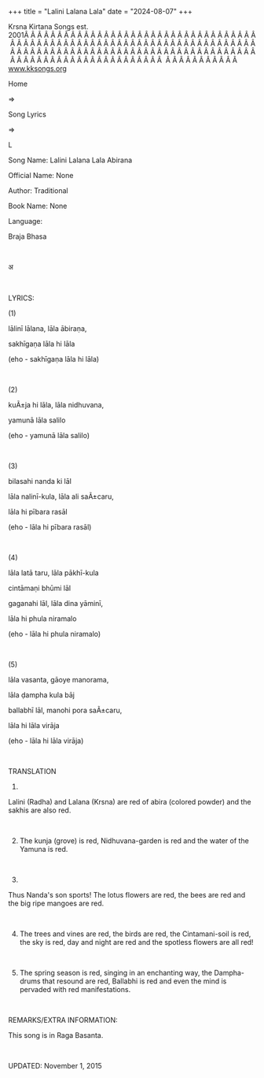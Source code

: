 +++ 
title = "Lalini Lalana Lala"
date = "2024-08-07"
+++

Krsna Kirtana Songs est. 2001Â Â Â Â Â Â Â Â Â Â Â Â Â Â Â Â Â Â Â Â Â Â Â Â Â Â Â Â Â Â Â Â Â Â Â Â Â Â Â Â Â Â Â Â Â Â Â Â Â Â Â Â Â Â Â Â Â Â Â Â Â Â Â Â Â Â Â Â Â Â Â Â Â Â Â Â Â Â Â Â Â Â Â Â Â Â Â Â Â Â Â Â Â Â Â Â Â Â Â Â Â Â Â Â Â Â Â Â Â Â Â Â Â Â Â Â Â Â Â Â Â Â Â Â Â Â Â Â Â Â Â Â  Â Â Â Â Â Â Â Â Â Â Â  
www.kksongs.org








Home
 
⇒
 
Song Lyrics
 
⇒
 
L


Song
Name: Lalini Lalana Lala Abirana


Official
Name: None


Author:
Traditional


Book
Name: None


Language:

Braja Bhasa


 








अ








 


LYRICS:


(1)


lālinī
lālana, lāla ābiraṇa,


sakhīgaṇa
lāla hi lāla


(eho -
sakhīgaṇa lāla hi lāla)


 


(2)


kuÃ±ja hi
lāla, lāla nidhuvana,


yamunā
lāla salilo


(eho -
yamunā lāla salilo)


 


(3)


bilasahi
nanda ki lāl


lāla
nalinī-kula, lāla ali saÃ±caru,


lāla
hi pībara rasāl


(eho -
lāla hi pībara rasāl)


 


(4)


lāla
latā taru, lāla pākhī-kula


cintāmaṇi
bhūmi lāl


gaganahi
lāl, lāla dina yāminī,


lāla
hi phula niramalo


(eho -
lāla hi phula niramalo)


 


(5)


lāla
vasanta, gāoye manorama,


lāla
ḍampha kula bāj


ballabhī
lāl, manohi pora saÃ±caru,


lāla
hi lāla virāja


(eho -
lāla hi lāla virāja)


 


TRANSLATION


1)
Lalini (Radha) and Lalana (Krsna) are red of abira (colored powder) and the
sakhis are also red.


 


2) The
kunja (grove) is red, Nidhuvana-garden is red and the water of the Yamuna is
red.


 


3)
Thus Nanda's son sports! The lotus flowers are red, the bees are red and the big
ripe mangoes are red.


 


4) The
trees and vines are red, the birds are red, the Cintamani-soil is red, the sky
is red, day and night are red and the spotless flowers are all red!


 


5) The
spring season is red, singing in an enchanting way, the Dampha-drums that
resound are red, Ballabhi is red and even the mind is pervaded with red
manifestations.


 


REMARKS/EXTRA
INFORMATION:


This
song is in Raga Basanta.


 


UPDATED:
 November 1, 2015